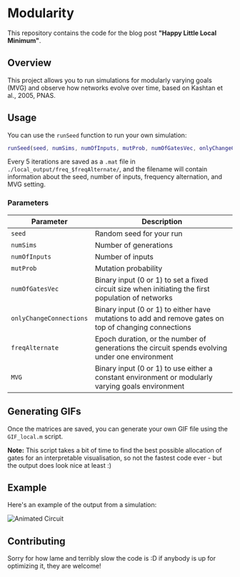 # Modularity

This repository contains the code for the blog post **"Happy Little Local Minimum"**.

## Overview

This project allows you to run simulations for modularly varying goals (MVG) and observe how networks evolve over time, based on Kashtan et al., 2005, PNAS.

## Usage

You can use the `runSeed` function to run your own simulation:

```matlab
runSeed(seed, numSims, numOfInputs, mutProb, numOfGatesVec, onlyChangeConnections, freqAlternate, MVG)
```

Every 5 iterations are saved as a `.mat` file in `./local_output/freq_$freqAlternate/`, and the filename will contain information about the seed, number of inputs, frequency alternation, and MVG setting.

### Parameters

| Parameter | Description |
|-----------|-------------|
| `seed` | Random seed for your run |
| `numSims` | Number of generations |
| `numOfInputs` | Number of inputs |
| `mutProb` | Mutation probability |
| `numOfGatesVec` | Binary input (0 or 1) to set a fixed circuit size when initiating the first population of networks |
| `onlyChangeConnections` | Binary input (0 or 1) to either have mutations to add and remove gates on top of changing connections |
| `freqAlternate` | Epoch duration, or the number of generations the circuit spends evolving under one environment |
| `MVG` | Binary input (0 or 1) to use either a constant environment or modularly varying goals environment |

## Generating GIFs

Once the matrices are saved, you can generate your own GIF file using the `GIF_local.m` script. 

**Note:** This script takes a bit of time to find the best possible allocation of gates for an interpretable visualisation, so not the fastest code ever - but the output does look nice at least :) 

## Example

Here's an example of the output from a simulation:

![Animated Circuit](https://github.com/burcutepekule/modularity/local_output/circuitsAnimated_MVG_SEED_9-ezgif.com-speed.gif)

## Contributing

Sorry for how lame and terribly slow the code is :D if anybody is up for optimizing it, they are welcome!
